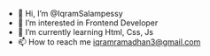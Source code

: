 - 👋 Hi, I’m @IqramSalampessy
- 👀 I’m interested in Frontend Developer
- 🌱 I’m currently learning Html, Css, Js
- 📫 How to reach me iqramramadhan3@gmail.com

<!---
IqramSalampessy/IqramSalampessy is a ✨ special ✨ repository because its `README.md` (this file) appears on your GitHub profile.
You can click the Preview link to take a look at your changes.
--->
